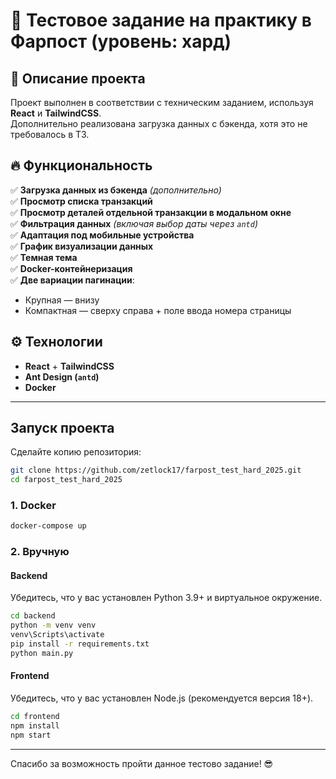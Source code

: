 # 🚀 Тестовое задание на практику в Фарпост (уровень: **хард**)  

## 📌 Описание проекта  
Проект выполнен в соответствии с техническим заданием, используя **React** и **TailwindCSS**.  
Дополнительно реализована загрузка данных с бэкенда, хотя это не требовалось в ТЗ.  

## 🔥 Функциональность  

✅ **Загрузка данных из бэкенда** *(дополнительно)*  
✅ **Просмотр списка транзакций**  
✅ **Просмотр деталей отдельной транзакции в модальном окне**  
✅ **Фильтрация данных** *(включая выбор даты через `antd`)*  
✅ **Адаптация под мобильные устройства**  
✅ **График визуализации данных**  
✅ **Темная тема**  
✅ **Docker-контейнеризация**  
✅ **Две вариации пагинации**:  
   - Крупная — внизу  
   - Компактная — сверху справа + поле ввода номера страницы
     
## ⚙️ Технологии  

- **React** + **TailwindCSS**  
- **Ant Design (`antd`)**  
- **Docker**  

---  

## Запуск проекта

Сделайте копию репозитория:

``` sh
git clone https://github.com/zetlock17/farpost_test_hard_2025.git
cd farpost_test_hard_2025
```

### 1. Docker

``` sh
docker-compose up
```

### 2. Вручную
#### Backend
Убедитесь, что у вас установлен Python 3.9+ и виртуальное окружение.

``` sh
cd backend
python -m venv venv
venv\Scripts\activate
pip install -r requirements.txt
python main.py
```

#### Frontend
Убедитесь, что у вас установлен Node.js (рекомендуется версия 18+).

``` sh
cd frontend
npm install
npm start
```

---

Спасибо за возможность пройти данное тестово задание! 😎

